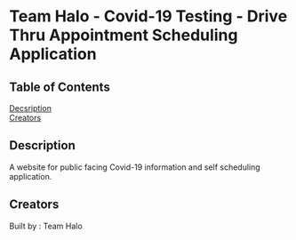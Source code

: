 # Team Halo - Covid-19 Testing - Drive Thru Appointment Scheduling Application

## Table of Contents
  [Decsription](#description)\
  [Creators](#creators)

## Description
  A website for public facing Covid-19 information and self scheduling application.

## Creators
  Built by : Team Halo
